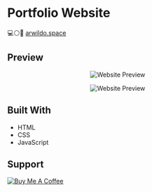 # Portfolio Website
 :computer::white_circle::large_blue_circle: [arwildo.space](https://www.arwildo.space/)


## Preview
<p align="center">
  <img src="https://raw.githubusercontent.com/arwildo/arwildo.github.io/master/assets/images/arwildo-space.png?raw=true" alt="Website Preview"/>
</p>
    
<p align="center">
  <img src="https://raw.githubusercontent.com/arwildo/arwildo.github.io/master/assets/images/arwildo-space2.png?raw=true" alt="Website Preview"/>
</p>


## Built With

* HTML
* CSS
* JavaScript


## Support

<a href="https://www.buymeacoffee.com/Arwildo " target="_blank"><img src="https://www.buymeacoffee.com/assets/img/custom_images/white_img.png" alt="Buy Me A Coffee" style="height: auto !important;width: auto !important;" ></a>

